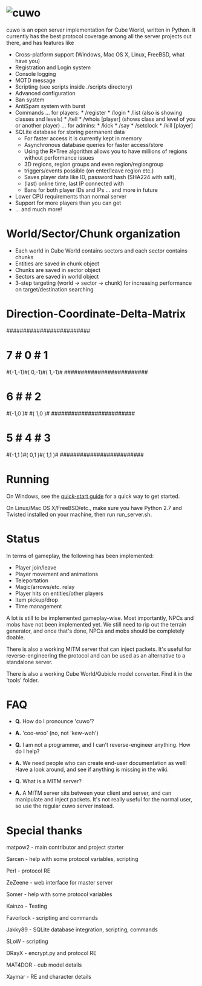 ![cuwo](http://mp2.dk/cuwo/logo.png)
====
cuwo is an open server implementation for Cube World, written in Python.
It currently has the best protocol coverage among all the server projects out
there, and has features like

* Cross-platform support (Windows, Mac OS X, Linux, FreeBSD, what have you)
* Registration and Login system
* Console logging
* MOTD message
* Scripting (see scripts inside ./scripts directory)
* Advanced configuration
* Ban system
* AntiSpam system with burst
* Commands
    ... for players:
        * /register <password>
        * /login <ID> <password>
        * /list (also is showing classes and levels)
        * /tell <player> <message>
        * /whois [player] (shows class and level of you or another player)
    ... for admins:
        * /kick <player>
        * /say <message>
        * /setclock <time>
        * /kill [player]
* SQLite database for storing permanent data
    * For faster access it is currently kept in memory
    * Asynchronous database queries for faster access/store
    * Using the R*Tree algorithm allows you to have
      millions of regions without performance issues
    * 3D regions, region groups and even region/regiongroup
    * triggers/events possible (on enter/leave region etc.)
    * Saves player data like ID, password hash (SHA224 with salt),
    * (last) online time, last IP connected with
    * Bans for both player IDs and IPs
    ... and more in future
* Lower CPU requirements than normal server
* Support for more players than you can get
* ... and much more!


World/Sector/Chunk organization
===============================
* Each world in Cube World contains sectors and each sector contains chunks
* Entities are saved in chunk object
* Chunks are saved in sector object
* Sectors are saved in world object
* 3-step targeting (world -> sector -> chunk) for increasing performance on target/destination searching


Direction-Coordinate-Delta-Matrix
=================================
  #########################
  #   7   #   0   #   1   #
  #(-1,-1)#( 0,-1)#( 1,-1)#
  #########################
  #   6   #       #   2   #
  #(-1,0 )#       #( 1,0 )#
  #########################
  #   5   #   4   #   3   #
  #(-1,1 )#( 0,1 )#( 1,1 )#
  #########################


Running
=======

On Windows, see the
[quick-start guide](https://github.com/matpow2/cuwo/wiki/Quickstart) for a
quick way to get started.

On Linux/Mac OS X/FreeBSD/etc., make sure you have Python 2.7 and Twisted
installed on your machine, then run run_server.sh.


Status
======

In terms of gameplay, the following has been implemented:
* Player join/leave
* Player movement and animations
* Teleportation
* Magic/arrows/etc. relay
* Player hits on entities/other players
* Item pickup/drop
* Time management

A lot is still to be implemented gameplay-wise. Most importantly, NPCs and mobs
have not been implemented yet. We still need to rip out the terrain generator,
and once that's done, NPCs and mobs should be completely doable.

There is also a working MITM server that can inject packets. It's useful for
reverse-engineering the protocol and can be used as an alternative to a
standalone server.

There is also a working Cube World/Qubicle model converter. Find it in the
'tools' folder.

FAQ
===

* **Q.** How do I pronounce 'cuwo'?

* **A.** 'coo-woo' (no, not 'kew-woh')

* **Q.** I am not a programmer, and I can't reverse-engineer anything. How do
         I help?

* **A.** We need people who can create end-user documentation as well! Have a
         look around, and see if anything is missing in the wiki.

* **Q.** What is a MITM server?

* **A.** A MITM server sits between your client and server, and can manipulate
         and inject packets. It's not really useful for the normal user, so
         use the regular cuwo server instead.


Special thanks
==============

matpow2 - main contributor and project starter

Sarcen - help with some protocol variables, scripting

Perl - protocol RE

ZeZeene - web interface for master server

Somer - help with some protocol variables

Kainzo - Testing

Favorlock - scripting and commands

Jakky89 - SQLite database integration, scripting, commands

SLoW - scripting

DRayX - encrypt.py and protocol RE

MAT4DOR - cub model details

Xaymar - RE and character details